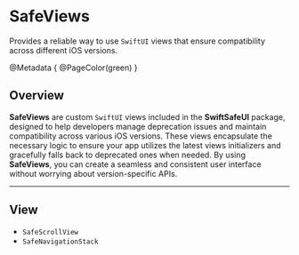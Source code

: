 # SafeViews

Provides a reliable way to use `SwiftUI` views that ensure compatibility across different iOS versions.

@Metadata {
    @PageColor(green)
}


## Overview
**SafeViews** are custom `SwiftUI` views included in the **SwiftSafeUI** package, designed to help developers manage deprecation issues and maintain compatibility across various iOS versions. These views encapsulate the necessary logic to ensure your app utilizes the latest views initializers and gracefully falls back to deprecated ones when needed. By using **SafeViews**, you can create a seamless and consistent user interface without worrying about version-specific APIs.


***


## View

- ``SafeScrollView``
- ``SafeNavigationStack``
